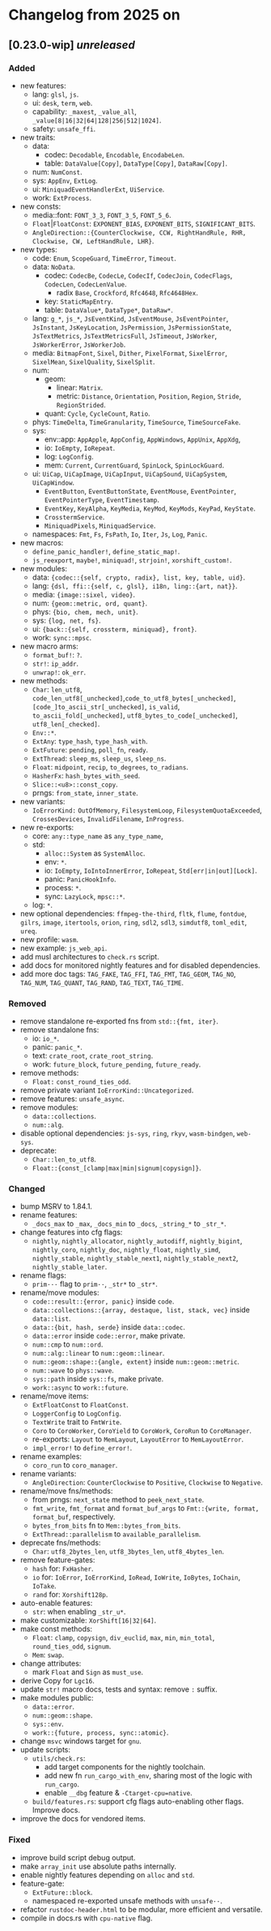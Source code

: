 # Changelog from 2025 on

## [0.23.0-wip] *unreleased*

### Added
- new features:
  - lang: `glsl`, `js`.
  - ui: `desk`, `term`, `web`.
  - capability: `_maxest`, `_value_all`, `_value[8|16|32|64|128|256|512|1024]`.
  - safety: `unsafe_ffi`.
- new traits:
  - data:
    - codec: `Decodable`, `Encodable`, `EncodabeLen`.
    - table: `DataValue[Copy]`, `DataType[Copy]`, `DataRaw[Copy]`.
  - num: `NumConst`.
  - sys: `AppEnv`, `ExtLog`.
  - ui: `MiniquadEventHandlerExt`, `UiService`.
  - work: `ExtProcess`.
- new consts:
  - media::font: `FONT_3_3`, `FONT_3_5`, `FONT_5_6`.
  - `Float`|`FloatConst`: `EXPONENT_BIAS`, `EXPONENT_BITS`, `SIGNIFICANT_BITS`.
  - `AngleDirection::{CounterClockwise, CCW, RightHandRule, RHR, Clockwise, CW, LeftHandRule, LHR}`.
- new types:
  - code: `Enum`, `ScopeGuard`, `TimeError`, `Timeout`.
  - data: `NoData`.
    - codec: `CodecBe`, `CodecLe`, `CodecIf`, `CodecJoin`, `CodecFlags`, `CodecLen`, `CodecLenValue`.
      - radix `Base`, `Crockford`, `Rfc4648`, `Rfc4648Hex`.
    - key: `StaticMapEntry`.
    - table: `DataValue*`, `DataType*`, `DataRaw*`.
  - lang: `g_*`, `js_*`, `JsEventKind`, `JsEventMouse`, `JsEventPointer`, `JsInstant`, `JsKeyLocation`, `JsPermission`, `JsPermissionState`, `JsTextMetrics`, `JsTextMetricsFull`, `JsTimeout`, `JsWorker`, `JsWorkerError`, `JsWorkerJob`.
  - media: `BitmapFont`, `Sixel`, `Dither`, `PixelFormat`, `SixelError`, `SixelMean`, `SixelQuality`, `SixelSplit`.
  - num:
    - geom:
      - linear: `Matrix`.
      - metric: `Distance`, `Orientation`, `Position`, `Region`, `Stride`, `RegionStrided`.
    - quant: `Cycle`, `CycleCount`, `Ratio`.
  - phys: `TimeDelta`, `TimeGranularity`, `TimeSource`, `TimeSourceFake`.
  - sys:
    - env::app: `AppApple`, `AppConfig`, `AppWindows`, `AppUnix`, `AppXdg`,
    - io: `IoEmpty`, `IoRepeat`.
    - log: `LogConfig`.
    - mem: `Current`, `CurrentGuard`, `SpinLock`, `SpinLockGuard`.
  - ui: `UiCap`, `UiCapImage`, `UiCapInput`, `UiCapSound`, `UiCapSystem`, `UiCapWindow`.
    - `EventButton`, `EventButtonState`, `EventMouse`, `EventPointer`, `EventPointerType`, `EventTimestamp`.
    - `EventKey`, `KeyAlpha`, `KeyMedia`, `KeyMod`, `KeyMods`, `KeyPad`, `KeyState`.
    - `CrosstermService`.
    - `MiniquadPixels`, `MiniquadService`.
  - namespaces: `Fmt`, `Fs`, `FsPath`, `Io`, `Iter`, `Js`, `Log`, `Panic`.
- new macros:
  - `define_panic_handler!`, `define_static_map!`.
  - `js_reexport`, `maybe!`, `miniquad!`, `strjoin!`, `xorshift_custom!`.
- new modules:
  - data: `{codec::{self, crypto, radix}, list, key, table, uid}`.
  - lang: `{dsl, ffi::{self, c, glsl}, i18n, ling::{art, nat}}`.
  - media: `{image::sixel, video}`.
  - num: `{geom::metric, ord, quant}`.
  - phys: `{bio, chem, mech, unit}`.
  - sys: `{log, net, fs}`.
  - ui: `{back::{self, crossterm, miniquad}, front}`.
  - work: `sync::mpsc`.
- new macro arms:
  - `format_buf!`: `?`.
  - `str!`: `ip_addr`.
  - `unwrap!`: `ok_err`.
- new methods:
  - `Char`: `len_utf8`, `code_len_utf8[_unchecked]`,`code_to_utf8_bytes[_unchecked]`, `[code_]to_ascii_str[_unchecked]`, `is_valid`, `to_ascii_fold[_unchecked]`, `utf8_bytes_to_code[_unchecked]`, `utf8_len[_checked]`.
  - `Env::*`.
  - `ExtAny`: `type_hash`, `type_hash_with`.
  - `ExtFuture`: `pending`, `poll_fn`, `ready`.
  - `ExtThread`: `sleep_ms`, `sleep_us`, `sleep_ns`.
  - `Float`: `midpoint`, `recip`, `to_degrees`, `to_radians`.
  - `HasherFx`: `hash_bytes_with_seed`.
  - `Slice::<u8>::const_copy`.
  - prngs: `from_state`, `inner_state`.
- new variants:
  - `IoErrorKind:` `OutOfMemory`, `FilesystemLoop`, `FilesystemQuotaExceeded`, `CrossesDevices`, `InvalidFilename`, `InProgress`.
- new re-exports:
  - core: `any::type_name` as `any_type_name`,
  - std:
    - `alloc::System` as `SystemAlloc`.
    - env: `*`.
    - io: `IoEmpty`, `IoIntoInnerError`, `IoRepeat`, `Std[err|in|out][Lock]`.
    - panic: `PanicHookInfo`.
    - process: `*`.
    - sync: `LazyLock`, `mpsc::*`.
  - log: `*`.
- new optional dependencies: `ffmpeg-the-third`, `fltk`, `flume`, `fontdue`, `gilrs`, `image`, `itertools`, `orion`, `ring`, `sdl2`, `sdl3`, `simdutf8`, `toml_edit`, `ureq`.
- new profile: `wasm`.
- new example: `js_web_api`.
- add musl architectures to `check.rs` script.
- add docs for monitored nightly features and for disabled dependencies.
- add more doc tags: `TAG_FAKE`, `TAG_FFI`, `TAG_FMT`, `TAG_GEOM`, `TAG_NO`, `TAG_NUM`, `TAG_QUANT`, `TAG_RAND`, `TAG_TEXT`, `TAG_TIME`.

### Removed
- remove standalone re-exported fns from `std::{fmt, iter}`.
- remove standalone fns:
  - io: `io_*`.
  - panic: `panic_*`.
  - text: `crate_root`, `crate_root_string`.
  - work: `future_block`, `future_pending`, `future_ready`.
- remove methods:
  - `Float:` `const_round_ties_odd`.
- remove private variant `IoErrorKind::Uncategorized`.
- remove features: `unsafe_async`.
- remove modules:
  - `data::collections`.
  - `num::alg`.
- disable optional dependencies: `js-sys`, `ring`, `rkyv`, `wasm-bindgen`, `web-sys`.
- deprecate:
  - `Char::len_to_utf8`.
  - `Float::{const_[clamp|max|min|signum|copysign]}`.

### Changed
- bump MSRV to 1.84.1.
- rename features:
  - `_docs_max` to `_max`, `_docs_min` to `_docs`, `_string_*` to `_str_*`.
- change features into cfg flags:
  - `nightly`, `nightly_allocator`, `nightly_autodiff`, `nightly_bigint`, `nightly_coro`, `nightly_doc`, `nightly_float`, `nightly_simd`, `nightly_stable`, `nightly_stable_next1`, `nightly_stable_next2`, `nightly_stable_later`.
- rename flags:
  - `prim···` flag to `prim··`, `_str*` to `_str*`.
- rename/move modules:
  - `code::result::{error, panic}` inside `code`.
  - `data::collections::{array, destaque, list, stack, vec}` inside `data::list`.
  - `data::{bit, hash, serde}` inside `data::codec`.
  - `data::error` inside `code::error`, make private.
  - `num::cmp` to `num::ord`.
  - `num::alg::linear` to `num::geom::linear`.
  - `num::geom::shape::{angle, extent}` inside `num::geom::metric`.
  - `num::wave` to `phys::wave`.
  - `sys::path` inside `sys::fs`, make private.
  - `work::async` to `work::future`.
- rename/move items:
  - `ExtFloatConst` to `FloatConst`.
  - `LoggerConfig` to `LogConfig`.
  - `TextWrite` trait to `FmtWrite`.
  - `Coro` to `CoroWorker`, `CoroYield` to `CoroWork`, `CoroRun` to `CoroManager`.
  - re-exports: `Layout` to `MemLayout`, `LayoutError` to `MemLayoutError`.
  - `impl_error!` to `define_error!`.
- rename examples:
  - `coro_run` to `coro_manager`.
- rename variants:
  - `AngleDirection`: `CounterClockwise` to `Positive`, `Clockwise` to `Negative`.
- rename/move fns/methods:
  - from prngs: `next_state` method to `peek_next_state`.
  - `fmt_write`, `fmt_format` and `format_buf_args` to `Fmt::{write, format, format_buf`, respectively.
  - `bytes_from_bits` fn to `Mem::bytes_from_bits`.
  - `ExtThread::parallelism` to `available_parallelism`.
- deprecate fns/methods:
  - `Char`: `utf8_2bytes_len`, `utf8_3bytes_len`, `utf8_4bytes_len`.
- remove feature-gates:
  - `hash` for: `FxHasher`.
  - `io` for: `IoError`, `IoErrorKind`, `IoRead`, `IoWrite`, `IoBytes`, `IoChain`, `IoTake`.
  - `rand` for: `Xorshift128p`.
- auto-enable features:
  - `str`: when enabling `_str_u*`.
- make customizable: `XorShift[16|32|64]`.
- make const methods:
  - `Float`: `clamp`, `copysign`, `div_euclid`, `max`, `min`, `min_total`, `round_ties_odd`, `signum`.
  - `Mem`: `swap`.
- change attributes:
  - mark `Float` and `Sign` as `must_use`.
- derive Copy for `Lgc16`.
- update `str!` macro docs, tests and syntax: remove `:` suffix.
- make modules public:
  - `data::error`.
  - `num::geom::shape`.
  - `sys::env`.
  - `work::{future, process, sync::atomic}`.
- change `msvc` windows target for `gnu`.
- update scripts:
  - `utils/check.rs`:
    - add target components for the nightly toolchain.
    - add new fn `run_cargo_with_env`, sharing most of the logic with `run_cargo`.
    - enable `__dbg` feature & `-Ctarget-cpu=native`.
  - `build/features.rs`: support cfg flags auto-enabling other flags. Improve docs.
- improve the docs for vendored items.

### Fixed
- improve build script debug output.
- make `array_init` use absolute paths internally.
- enable nightly features depending on `alloc` and `std`.
- feature-gate:
  - `ExtFuture::block`.
  - namespaced re-exported unsafe methods with `unsafe··`.
- refactor `rustdoc-header.html` to be modular, more efficient and versatile.
- compile in docs.rs with `cpu-native` flag.

[unreleased]: https://github.com/andamira/devela/compare/v0.23.0-wip...HEAD
